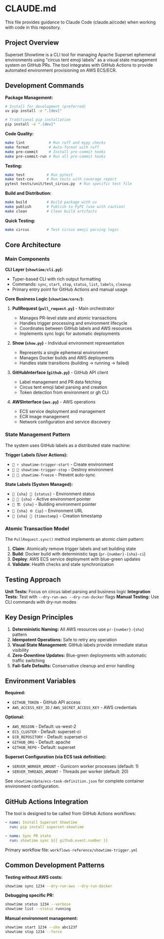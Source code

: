 # CLAUDE.md

This file provides guidance to Claude Code (claude.ai/code) when working with code in this repository.

## Project Overview

Superset Showtime is a CLI tool for managing Apache Superset ephemeral environments using "circus tent emoji labels" as a visual state management system on GitHub PRs. The tool integrates with GitHub Actions to provide automated environment provisioning on AWS ECS/ECR.

## Development Commands

**Package Management:**
```bash
# Install for development (preferred)
uv pip install -e ".[dev]"

# Traditional pip installation
pip install -e ".[dev]"
```

**Code Quality:**
```bash
make lint           # Run ruff and mypy checks
make format         # Auto-format with ruff
make pre-commit     # Install pre-commit hooks
make pre-commit-run # Run all pre-commit hooks
```

**Testing:**
```bash
make test          # Run pytest
make test-cov      # Run tests with coverage report
pytest tests/unit/test_circus.py  # Run specific test file
```

**Build and Distribution:**
```bash
make build         # Build package with uv
make publish       # Publish to PyPI (use with caution)
make clean         # Clean build artifacts
```

**Quick Testing:**
```bash
make circus        # Test circus emoji parsing logic
```

## Core Architecture

### Main Components

**CLI Layer (`showtime/cli.py`):**
- Typer-based CLI with rich output formatting
- Commands: `sync`, `start`, `stop`, `status`, `list`, `labels`, `cleanup`
- Primary entry point for GitHub Actions and manual usage

**Core Business Logic (`showtime/core/`):**

1. **PullRequest (`pull_request.py`)** - Main orchestrator
   - Manages PR-level state and atomic transactions
   - Handles trigger processing and environment lifecycle
   - Coordinates between GitHub labels and AWS resources
   - Implements sync logic for automatic deployments

2. **Show (`show.py`)** - Individual environment representation
   - Represents a single ephemeral environment
   - Manages Docker builds and AWS deployments
   - Handles state transitions (building → running → failed)

3. **GitHubInterface (`github.py`)** - GitHub API client
   - Label management and PR data fetching
   - Circus tent emoji label parsing and creation
   - Token detection from environment or gh CLI

4. **AWSInterface (`aws.py`)** - AWS operations
   - ECS service deployment and management
   - ECR image management
   - Network configuration and service discovery

### State Management Pattern

The system uses GitHub labels as a distributed state machine:

**Trigger Labels (User Actions):**
- `🎪 ⚡ showtime-trigger-start` - Create environment
- `🎪 🛑 showtime-trigger-stop` - Destroy environment
- `🎪 🧊 showtime-freeze` - Prevent auto-sync

**State Labels (System Managed):**
- `🎪 {sha} 🚦 {status}` - Environment status
- `🎪 🎯 {sha}` - Active environment pointer
- `🎪 🏗️ {sha}` - Building environment pointer
- `🎪 {sha} 🌐 {ip}` - Environment URL
- `🎪 {sha} 📅 {timestamp}` - Creation timestamp

### Atomic Transaction Model

The `PullRequest.sync()` method implements an atomic claim pattern:
1. **Claim**: Atomically remove trigger labels and set building state
2. **Build**: Docker build with deterministic tags (`pr-{number}-{sha}-ci`)
3. **Deploy**: AWS ECS service deployment with blue-green updates
4. **Validate**: Health checks and state synchronization

## Testing Approach

**Unit Tests:** Focus on circus label parsing and business logic
**Integration Tests:** Test with `--dry-run-aws --dry-run-docker` flags
**Manual Testing:** Use CLI commands with dry-run modes

## Key Design Principles

1. **Deterministic Naming:** All AWS resources use `pr-{number}-{sha}` pattern
2. **Idempotent Operations:** Safe to retry any operation
3. **Visual State Management:** GitHub labels provide immediate status visibility
4. **Zero-Downtime Updates:** Blue-green deployments with automatic traffic switching
5. **Fail-Safe Defaults:** Conservative cleanup and error handling

## Environment Variables

**Required:**
- `GITHUB_TOKEN` - GitHub API access
- `AWS_ACCESS_KEY_ID` / `AWS_SECRET_ACCESS_KEY` - AWS credentials

**Optional:**
- `AWS_REGION` - Default: us-west-2
- `ECS_CLUSTER` - Default: superset-ci
- `ECR_REPOSITORY` - Default: superset-ci
- `GITHUB_ORG` - Default: apache
- `GITHUB_REPO` - Default: superset

**Superset Configuration (via ECS task definition):**
- `SERVER_WORKER_AMOUNT` - Gunicorn worker processes (default: 1)
- `SERVER_THREADS_AMOUNT` - Threads per worker (default: 20)

See `showtime/data/ecs-task-definition.json` for complete container environment configuration.

## GitHub Actions Integration

The tool is designed to be called from GitHub Actions workflows:
```yaml
- name: Install Superset Showtime
  run: pip install superset-showtime

- name: Sync PR state
  run: showtime sync ${{ github.event.number }}
```

Primary workflow file: `workflows-reference/showtime-trigger.yml`

## Common Development Patterns

**Testing without AWS costs:**
```bash
showtime sync 1234 --dry-run-aws --dry-run-docker
```

**Debugging specific PR:**
```bash
showtime status 1234 --verbose
showtime list --status running
```

**Manual environment management:**
```bash
showtime start 1234 --sha abc123f
showtime stop 1234 --force
```
